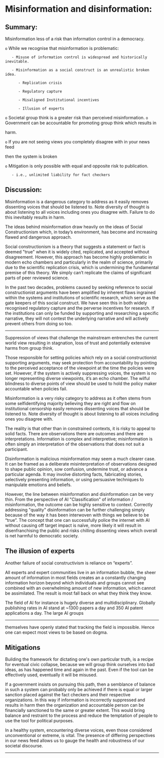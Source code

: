 # Misinformation and disinformation:

## Summary:

Misinformation less of a risk than information control in a democracy.

`o` While we recognise that misinformation is problematic:

       - Misuse of information control is widespread and historically inevitable.

       - Misinformation as a social construct is an unrealistic broken idea.

          - Replication crisis

          - Regulatory capture

          - Misaligned Institutional incentives

          - Illusion of experts

`o` Societal group think is a greater risk than perceived misinformation.
`o` Government can be accountable for promoting group think which results in

harm.

`o` If you are not seeing views you completely disagree with in your news feed

then the system is broken

`o` Mitigation is only possible with equal and opposite risk to publication.

       - i.e., unlimited liability for fact checkers

## Discussion:
Misinformation is a dangerous category to address as it easily removes dissenting voices
that should be listened to. Note diversity of thought is about listening to all voices
including ones you disagree with. Failure to do this inevitably results in harm.

The ideas behind misinformation draw heavily on the ideas of Social Constructionism
which, in today’s environment, has become and increasing flawed and dangerous
approach.

Social constructionism is a theory that suggests a statement or fact is deemed "true" when
it is widely cited, replicated, and accepted without disagreement. However, this approach
has become highly problematic in modern echo chambers and particularly in the realm of
science, primarily due to the scientific replication crisis, which is undermining the
fundamental premise of this theory. We simply can’t replicate the claims of significant
parts of peer reviewed science.

In the past two decades, problems caused by seeking reference to social constructionist
arguments have been amplified by inherent flaws ingrained within the systems and
institutions of scientific research, which serve as the gate keepers of this social construct.
We have seen this in both widely recognised regulatory capture and the perverse
incentives for research. If the institutions can only be funded by supporting and
researching a specific narrative, they will not contest the underlying narrative and will
actively prevent others from doing so too.


-----

Suppression of views that challenge the mainstream entrenches the current world view
resulting in stagnation, loss of trust and potentially extensive harms from group think.

Those responsible for setting policies which rely on a social constructionist supporting
arguments, may seek protection from accountability by pointing to the perceived
acceptance of the viewpoint at the time the policies were set. However, if the system is
actively suppressing voices, the system is no longer representing diverse viewpoints, it’s
an echo chamber. The wilful blindness to diverse points of view should be used to hold
the policy maker accountable when policies fail.

Misinformation is a very risky category to address as it often stems from some selfidentifying majority believing they are right and flow on institutional censorship easily
removes dissenting voices that should be listened to. Note diversity of thought is about
listening to all voices including ones you disagree with.

The reality is that other than in constrained contexts, it is risky to appeal to solid facts.
There are observations there are outcomes and there are interpretations. Information is
complex and interpretive; misinformation is often simply an interpretation of the
observations that does not suit a participant.

Disinformation is malicious misinformation may seem a much clearer case. It can be
framed as a deliberate misinterpretation of observations designed to shape public
opinion, sow confusion, undermine trust, or advance a particular agenda. It may involve
distorting facts, fabricating stories, selectively presenting information, or using persuasive
techniques to manipulate emotions and beliefs.

However, the line between misinformation and disinformation can be very thin. From the
perspective of AI "Classification" of information / misinformation, the outcome can be
highly sensitive to context. Correctly addressing "quality" disinformation can be further
challenging simply because of the way it has been interwoven with things we believe to
be “true”. The concept that one can successfully police the internet with AI without
causing off target impact is naïve, more likely it will result in disenfranchising the public
and risks chilling dissenting views which overall is net harmful to democratic society.

## The illusion of experts

Another failure of social constructivism is reliance on “experts”.

All experts and expert communities live in an information bubble, the sheer amount of
information in most fields creates an a constantly changing information horizon beyond
which individuals and groups cannot see combined with an overwhelming amount of new
information, which cannot be assimilated. The result is most fall back on what they think
they know.

The field of AI for instance is hugely diverse and multidisciplinary. Globally publishing rates
in AI stand at ~1300 papers a day and 350 AI patent applications a day. The large AI groups


-----

themselves have openly stated that tracking the field is impossible. Hence one can expect
most views to be based on dogma.

## Mitigations

Building the framework for dictating one's own particular truth, is a recipe for eventual
civic collapse, because we will group think ourselves into bad ideas, as has happened time
and again in the past. Even if the tool can be effectively used, eventually it will be misused.

If a government insists on pursuing this path, then a semblance of balance in such a system
can probably only be achieved if there is equal or larger sanction placed against the fact
checkers and their respective organizations. In this way if information is incorrectly
suppressed and results in harm then the organization and accountable person can be
financially sanctioned to the same or greater extent. This would bring balance and
restraint to the process and reduce the temptation of people to use the tool for political
purposes.

In a healthy system, encountering diverse voices, even those considered unconventional
or extreme, is vital. The presence of differing perspectives in our news feed allows us to
gauge the health and robustness of our societal discourse.


-----

